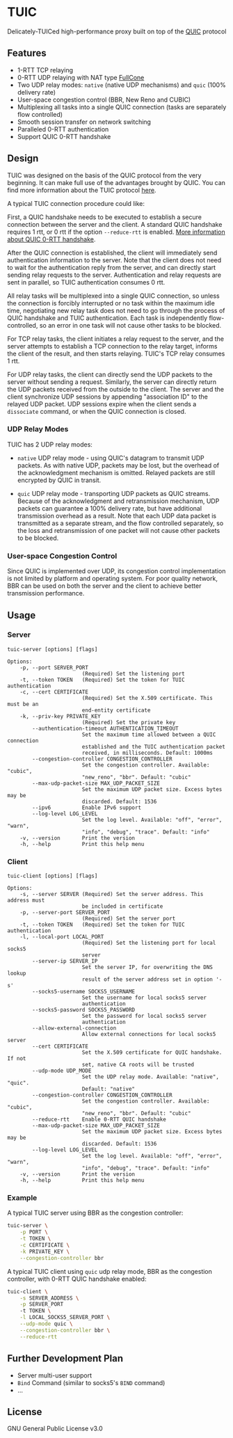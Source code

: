 # TUIC

Delicately-TUICed high-performance proxy built on top of the [QUIC](https://en.wikipedia.org/wiki/QUIC) protocol

## Features

- 1-RTT TCP relaying
- 0-RTT UDP relaying with NAT type [FullCone](https://www.rfc-editor.org/rfc/rfc3489#section-5)
- Two UDP relay modes: `native` (native UDP mechanisms) and `quic` (100% delivery rate)
- User-space congestion control (BBR, New Reno and CUBIC)
- Multiplexing all tasks into a single QUIC connection (tasks are separately flow controlled)
- Smooth session transfer on network switching
- Paralleled 0-RTT authentication
- Support QUIC 0-RTT handshake

## Design

TUIC was designed on the basis of the QUIC protocol from the very beginning. It can make full use of the advantages brought by QUIC. You can find more information about the TUIC protocol [here](https://github.com/EAimTY/tuic/tree/master/protocol).

A typical TUIC connection procedure could like:

First, a QUIC handshake needs to be executed to establish a secure connection between the server and the client. A standard QUIC handshake requires 1 rtt, or 0 rtt if the option `--reduce-rtt` is enabled. [More information about QUIC 0-RTT handshake](https://blog.cloudflare.com/even-faster-connection-establishment-with-quic-0-rtt-resumption/#attack-of-the-clones).

After the QUIC connection is established, the client will immediately send authentication information to the server. Note that the client does not need to wait for the authentication reply from the server, and can directly start sending relay requests to the server. Authentication and relay requests are sent in parallel, so TUIC authentication consumes 0 rtt.

All relay tasks will be multiplexed into a single QUIC connection, so unless the connection is forcibly interrupted or no task within the maximum idle time, negotiating new relay task does not need to go through the process of QUIC handshake and TUIC authentication. Each task is independently flow-controlled, so an error in one task will not cause other tasks to be blocked.

For TCP relay tasks, the client initiates a relay request to the server, and the server attempts to establish a TCP connection to the relay target, informs the client of the result, and then starts relaying. TUIC's TCP relay consumes 1 rtt.

For UDP relay tasks, the client can directly send the UDP packets to the server without sending a request. Similarly, the server can directly return the UDP packets received from the outside to the client. The server and the client synchronize UDP sessions by appending "association ID" to the relayed UDP packet. UDP sessions expire when the client sends a `dissociate` command, or when the QUIC connection is closed.

### UDP Relay Modes

TUIC has 2 UDP relay modes:

- `native` UDP relay mode - using QUIC's datagram to transmit UDP packets. As with native UDP, packets may be lost, but the overhead of the acknowledgment mechanism is omitted. Relayed packets are still encrypted by QUIC in transit.

- `quic` UDP relay mode - transporting UDP packets as QUIC streams. Because of the acknowledgment and retransmission mechanism, UDP packets can guarantee a 100% delivery rate, but have additional transmission overhead as a result. Note that each UDP data packet is transmitted as a separate stream, and the flow controlled separately, so the loss and retransmission of one packet will not cause other packets to be blocked.

### User-space Congestion Control

Since QUIC is implemented over UDP, its congestion control implementation is not limited by platform and operating system. For poor quality network, BBR can be used on both the server and the client to achieve better transmission performance.

## Usage

### Server

```
tuic-server [options] [flags]

Options:
    -p, --port SERVER_PORT
                        (Required) Set the listening port
    -t, --token TOKEN   (Required) Set the token for TUIC authentication
    -c, --cert CERTIFICATE
                        (Required) Set the X.509 certificate. This must be an
                        end-entity certificate
    -k, --priv-key PRIVATE_KEY
                        (Required) Set the private key
        --authentication-timeout AUTHENTICATION_TIMEOUT
                        Set the maximum time allowed between a QUIC connection
                        established and the TUIC authentication packet
                        received, in milliseconds. Default: 1000ms
        --congestion-controller CONGESTION_CONTROLLER
                        Set the congestion controller. Available: "cubic",
                        "new_reno", "bbr". Default: "cubic"
        --max-udp-packet-size MAX_UDP_PACKET_SIZE
                        Set the maximum UDP packet size. Excess bytes may be
                        discarded. Default: 1536
        --ipv6          Enable IPv6 support
        --log-level LOG_LEVEL
                        Set the log level. Available: "off", "error", "warn",
                        "info", "debug", "trace". Default: "info"
    -v, --version       Print the version
    -h, --help          Print this help menu
```

### Client

```
tuic-client [options] [flags]

Options:
    -s, --server SERVER (Required) Set the server address. This address must
                        be included in certificate
    -p, --server-port SERVER_PORT
                        (Required) Set the server port
    -t, --token TOKEN   (Required) Set the token for TUIC authentication
    -l, --local-port LOCAL_PORT
                        (Required) Set the listening port for local socks5
                        server
        --server-ip SERVER_IP
                        Set the server IP, for overwriting the DNS lookup
                        result of the server address set in option '-s'
        --socks5-username SOCKS5_USERNAME
                        Set the username for local socks5 server
                        authentication
        --socks5-password SOCKS5_PASSWORD
                        Set the password for local socks5 server
                        authentication
        --allow-external-connection 
                        Allow external connections for local socks5 server
        --cert CERTIFICATE
                        Set the X.509 certificate for QUIC handshake. If not
                        set, native CA roots will be trusted
        --udp-mode UDP_MODE
                        Set the UDP relay mode. Available: "native", "quic".
                        Default: "native"
        --congestion-controller CONGESTION_CONTROLLER
                        Set the congestion controller. Available: "cubic",
                        "new_reno", "bbr". Default: "cubic"
        --reduce-rtt    Enable 0-RTT QUIC handshake
        --max-udp-packet-size MAX_UDP_PACKET_SIZE
                        Set the maximum UDP packet size. Excess bytes may be
                        discarded. Default: 1536
        --log-level LOG_LEVEL
                        Set the log level. Available: "off", "error", "warn",
                        "info", "debug", "trace". Default: "info"
    -v, --version       Print the version
    -h, --help          Print this help menu
```

### Example

A typical TUIC server using BBR as the congestion controller:

```bash
tuic-server \
    -p PORT \
    -t TOKEN \
    -c CERTIFICATE \
    -k PRIVATE_KEY \
    --congestion-controller bbr
```

A typical TUIC client using `quic` udp relay mode, BBR as the congestion controller, with 0-RTT QUIC handshake enabled:

```bash
tuic-client \
    -s SERVER_ADDRESS \
    -p SERVER_PORT
    -t TOKEN \
    -l LOCAL_SOCKS5_SERVER_PORT \
    --udp-mode quic \
    --congestion-controller bbr \
    --reduce-rtt
```

## Further Development Plan

- Server multi-user support
- `Bind` Command (similar to socks5's `BIND` command)
- ...

## License
GNU General Public License v3.0
